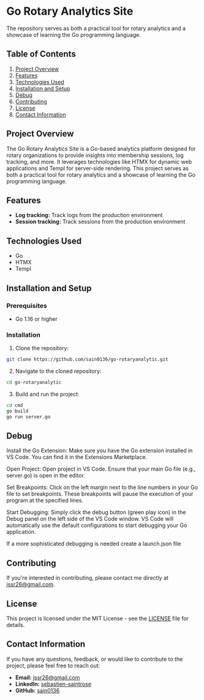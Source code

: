 # Go Rotary Analytics Site

The repository serves as both a practical tool for rotary analytics and a showcase of learning the Go programming language.

## Table of Contents

1. [Project Overview](#project-overview)
2. [Features](#features)
3. [Technologies Used](#technologies-used)
4. [Installation and Setup](#installation-and-setup)
5. [Debug](#debug)
6. [Contributing](#contributing)
7. [License](#license)
8. [Contact Information](#contact-information)

## Project Overview

The Go Rotary Analytics Site is a Go-based analytics platform designed for rotary organizations to provide insights into membership sessions, log tracking, and more. It leverages technologies like HTMX for dynamic web applications and Templ for server-side rendering. This project serves as both a practical tool for rotary analytics and a showcase of learning the Go programming language.

## Features

- **Log tracking:** Track logs from the production environment
- **Session tracking:** Track sessions from the production environment

## Technologies Used

- Go
- HTMX
- Templ

## Installation and Setup

### Prerequisites

- Go 1.16 or higher

### Installation

1. Clone the repository:

```bash
git clone https://github.com/sain0136/go-rotaryanalytic.git

```

2. Navigate to the cloned repository:

```bash
cd go-rotaryanalytic
```

3. Build and run the project:

```bash
cd cmd
go build
go run server.go
```

## Debug

Install the Go Extension: Make sure you have the Go extension installed in VS Code. You can find it in the Extensions Marketplace.

Open Project: Open project in VS Code. Ensure that your main Go file (e.g., server.go) is open in the editor.

Set Breakpoints: Click on the left margin next to the line numbers in your Go file to set breakpoints. These breakpoints will pause the execution of your program at the specified lines.

Start Debugging: Simply click the debug button (green play icon) in the Debug panel on the left side of the VS Code window. VS Code will automatically use the default configurations to start debugging your Go application.

If a more sophisticated debugging is needed create a launch.json file

## Contributing

If you're interested in contributing, please contact me directly at [jssr26@gmail.com](mailto:jssr26@gmail.com).

## License

This project is licensed under the MIT License - see the [LICENSE](LICENSE) file for details.

## Contact Information

If you have any questions, feedback, or would like to contribute to the project, please feel free to reach out:

- **Email:** [jssr26@gmail.com](mailto:jssr26@gmail.com)
- **LinkedIn:** [sebastien-saintrose](https://www.linkedin.com/in/sebastien-saintrose/)
- **GitHub:** [sain0136](https://github.com/sain0136)
